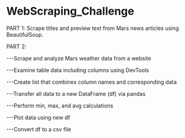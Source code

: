 # WebScraping_Challenge



PART 1: Scrape titles and preview text from Mars news articles using BeautifulSoup.

PART 2: 

---Scrape and analyze Mars weather data from a website

---Examine table data including columns using DevTools

---Create list that combines column names and corresponding data

---Transfer all data to a new DataFrame (df) via pandas

---Perform min, max, and avg calculations

---Plot data using new df 

---Convert df to a csv file
